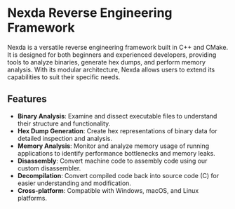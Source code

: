 # Nexda Reverse Engineering Framework

Nexda is a versatile reverse engineering framework built in C++ and CMake. It is designed for both beginners and experienced developers, providing tools to analyze binaries, generate hex dumps, and perform memory analysis. With its modular architecture, Nexda allows users to extend its capabilities to suit their specific needs.

## Features

- **Binary Analysis**: Examine and dissect executable files to understand their structure and functionality.
- **Hex Dump Generation**: Create hex representations of binary data for detailed inspection and analysis.
- **Memory Analysis**: Monitor and analyze memory usage of running applications to identify performance bottlenecks and memory leaks.
- **Disassembly**: Convert machine code to assembly code using our custom disassembler.
- **Decompilation**: Convert compiled code back into source code (C) for easier understanding and modification.
- **Cross-platform**: Compatible with Windows, macOS, and Linux platforms.
